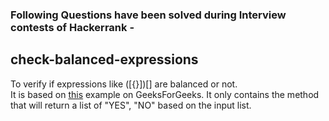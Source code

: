 ### Following Questions have been solved during Interview contests of Hackerrank -

## check-balanced-expressions
To verify if expressions like ([{}])[] are balanced or not.   
It is based on [this](https://www.geeksforgeeks.org/check-for-balanced-parentheses-in-an-expression/) example on GeeksForGeeks. 
It only contains the method that will return a list of "YES", "NO" based on the input list.
